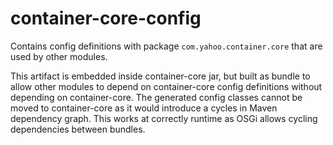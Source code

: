 <!-- Copyright Verizon Media. Licensed under the terms of the Apache 2.0 license. See LICENSE in the project root. -->
# container-core-config

Contains config definitions with package `com.yahoo.container.core` that are used by other modules.

This artifact is embedded inside container-core jar, but built as bundle to allow other modules to depend on container-core config definitions without depending on container-core.
The generated config classes cannot be moved to container-core as it would introduce a cycles in Maven dependency graph.
This works at correctly runtime as OSGi allows cycling dependencies between bundles.
